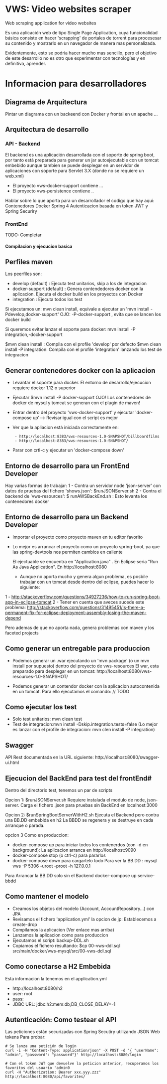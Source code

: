 # VWS: Video websites scraper #
Web scraping application for video websites

Es una aplicación web de tipo Single Page Application, cuya funcionalidad básica consiste en hacer 'scrapping' de portales de torrent para procesesar su contenido y mostrarlo en un navegador de manera mas personalizada.

Evidentemente, esto se podría hacer mucho mas sencillo, pero el objetivo de este desarrollo no es otro que experimentar con tecnologías y en definitiva, aprender.

# Informacion para desarrolladores #
## Diagrama de Arquitectura ##
Pintar un diagrama con un backeend con Docker y frontal en un apache ...

## Arquitectura de desarrollo ##

### API - Backend ####
El backend es una aplicación desarrollada con el soporte de spring boot, por tanto
está preparada para generar un jar autoejecutable con un tomcat
embebido aunque tambien se puede desplegar en un servidor de aplicaciones con soporte
para Servlet 3.X (donde no se requiere un web.xml)

* El proyecto vws-docker-support contiene ...
* El proyecto vws-persistence contiene ..

Hablar sobre lo que aporta para un desarrollador el codigo que hay aqui:
Contenedores Docker
Spring 4
Autenticacion basada en token JWT y Spring Securiry

### FrontEnd ###
TODO: Completar

#### Compilacion y ejecucion basica  #####

## Perfiles maven  ##

Los peerfiles son:
- develop (default) : Ejecuta test unitarios, skip a los de integracion
- docker-support (default) : Genera contendedores docker con la aplicacion. Ejecuta el docker build en los proyectos con Docker
- integration : Ejecuta todos los test

Si ejecutamos un: mvn clean install, equivale a ejecutar un 'mvn install -Pdevelop,docker-support'
OJO: -P-docker-support , evita que se lancen los docker build

Si queremos evitar lanzar el soporte para docker: mvn install -P integration,-docker-support

$mvn clean install : Compila con el profile 'develop' por defecto
$mvn clean install -P integration: Compila con el profile 'integration' lanzando los test de integracion

## Generar contenedores docker con la aplicacion ##
 * Levantar el soporte para docker. El entorno de desarrollo/ejecucion
   requiere docker 1.12 o superior
 * Ejecutar $mvn install -P docker-support  OJO! Los contenedores de docker de mysql y tomcat se generan con el plugin de maven!

 * Entrar dentro del proyecto 'vws-docker-support' y ejecutar 'docker-compose up'--> Revisar igual con el script es mejor
 * Ver que la apliacion está iniciada correctamente en:

		- http://localhost:8383/vws-resources-1.0-SNAPSHOT/billboardfilms
		- http://localhost:8383/vws-resources-1.0-SNAPSHOT/

 * Parar con crtl-c y ejecutar un 'docker-compose down'

## Entorno de desarrollo para un FrontEnd Developer ##
Hay varias formas de trabajar:
1 - Contra un servidor node 'json-server' con datos de pruebas del fichero 'shows.json': $runJSONServer.sh
2 - Contra el backend de 'vws-resources': $ runAWSBackEnd.sh : Esto levanta los contenedores docker

## Entorno de desarrollo para un Backend Developer ##

 * Importar el proyecto como proyecto maven en tu editor favorito

 * Lo mejor es arrancar el proyecto como un proyecto spring-boot, ya que las
   spring-devtools nos permiten cambios en caliente

   El ejectuable se encuentra en "Application.java" .
   En Eclipse seria "Run As Java Application".
   En http://localhost:8080

   * Aunque no aporta mucho y genera algun problema, es posbile trabajar
   con un tomcat desde dentro del eclipse, puedes hacer lo siguiente:

 1 - http://stackoverflow.com/questions/34927236/how-to-run-spring-boot-app-in-eclipse-tomcat
 2 - Tener en cuenta que aveces sucede este problema:
 	http://stackoverflow.com/questions/31495451/is-there-a-permanent-fix-for-eclipse-deployment-assembly-losing-the-maven-depend

  Pero ademas de que no aporta nada, genera problemas con maven y los faceted projects


## Como generar un entregable para produccion  ##

 * Podemos generar un .war ejecutando un 'mvn package' (o un mvn install por supuesto)
  dentro del proyecto de vws-resources
  El war, esta preparado para desplegar en un tomcat:
  http://localhost:8080/vws-resources-1.0-SNAPSHOT/

 * Podemos generar un contendor docker con la aplicacion autocontenida en un tomcat.
 Para ello ejecutamos el comando: // TODO


## Como ejecutar los test

* Solo test unitarios: mvn clean test
* Test de integracion:mvn install -Dskip.integration.tests=false (Lo mejor es lanzar con el profile de integracion: mvn clen install -P integration)


## Swagger  ##
API Rest documentada en la URL siguiente: http://localhost:8080/swagger-ui.html

## Ejecucion del BackEnd para test del frontEnd#
Dentro del directorio test, tenemos un par de scripts

Opcion 1:  $runJSONServer.sh
  Requiere instalada el modulo de node, json-server. Carga el fichero .json para pruebas sin BackEnd en localhost:3000

Opcion 2: $runSpringBootServerWithH2.sh
  Ejecuta el Backend pero contra una BB.DD embebida en h2
  La BBDD se regenera y se destruye en cada arranque o parada.

opcion 3 Como en produccion:
  - docker-compose up para iniciar todos los contenerdos (con -d en background): La aplicacion arranca en http://localhost:9090
  - docker-compose stop (o ctrl-c) para pararlos
  - docker-compose down para cargartelo todo
  Para ver la BB.DD :
     mysql vws -P 5306 -uroot -proot -h 127.0.0.1

Para Arrancar la BB.DD solo sin el Backend
    docker-compose up service-bbdd


## Como mantener el modelo ##
- Creamos los objetos del modelo (Account, AccountRepository...) con JPA
- Revisamos el fichero 'application.yml' la opcion de jp: Establecemos a create-drop
- Compilamos la aplicacion (Ver enlace mas arriba)
- Lanzamos la aplicacion como para produccion
- Ejecutamos el script: backup-DDL.sh
- Copiamos el fichero resultando: $cp 00-vws-ddl.sql src/main/docker/vws-mysql/src/00-vws-ddl.sql

## Como conectarse a H2 Embebida ##

Esta informacion la tenemos en el application.yml

- http://localhost:8080/h2
- user: root
- pass:
- JDBC URL: jdbc:h2:mem:db;DB_CLOSE_DELAY=-1

## Autenticación: Como testear el API ##
Las peticiones están securizadas con Spring Secutiry utilizando JSON Web tokens
Para probar:

    # Se lanza una petición de login
    curl -i -H "Content-Type: application/json" -X POST -d '{ "userName": "admin", "password": "password"}' http://localhost:8080/login

    # Con el token JWT que devuelve la peticion anterior, recuperamos los favoritos del usuario 'admin0
    curl -H "Authorization: Bearer xxx.yyy.zzz"  http://localhost:8080/api/favorites/



